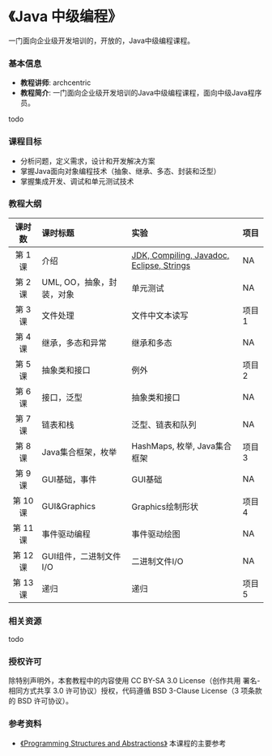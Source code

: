 《Java 中级编程》
=======

一门面向企业级开发培训的，开放的，Java中级编程课程。

### 基本信息

- **教程讲师**: archcentric
- **教程简介**: 一门面向企业级开发培训的Java中级编程课程，面向中级Java程序员。

todo

### 课程目标
- 分析问题，定义需求，设计和开发解决方案
- 掌握Java面向对象编程技术（抽象、继承、多态、封装和泛型）
- 掌握集成开发、调试和单元测试技术

### 教程大纲

| 课时数 | 课时标题 | 实验 | 项目 |
|:-----:|:--------|:-------|:-------| 
|第 1 课| 介绍 | [JDK, Compiling, Javadoc, Eclipse, Strings](lab/lab01/README.md) | NA |
|第 2 课| UML, OO，抽象，封装，对象 | 单元测试 | NA |
|第 3 课| 文件处理 | 文件中文本读写 | 项目1 |
|第 4 课| 继承，多态和异常 | 继承和多态 | NA |
|第 5 课| 抽象类和接口 | 例外 | 项目2 |
|第 6 课| 接口，泛型 | 抽象类和接口 | NA |
|第 7 课| 链表和栈 | 泛型、链表和队列 | NA |
|第 8 课| Java集合框架，枚举 | HashMaps, 枚举, Java集合框架 | 项目3 |
|第 9 课| GUI基础，事件 | GUI基础 | NA |
|第 10 课| GUI&Graphics | Graphics绘制形状 | 项目4 |
|第 11 课| 事件驱动编程 | 事件驱动绘图 | NA | 
|第 12 课| GUI组件，二进制文件I/O | 二进制文件I/O | NA |
|第 13 课| 递归 | 递归 | 项目5 |

### 相关资源
todo

### 授权许可

除特别声明外，本套教程中的内容使用 CC BY-SA 3.0 License（创作共用 署名-相同方式共享 3.0 许可协议）授权，代码遵循 BSD 3-Clause License（3 项条款的 BSD 许可协议）。

### 参考资料

- [《Programming Structures and Abstractions》](http://www.cs.ou.edu/~fagg/classes/cs2334/) 本课程的主要参考





